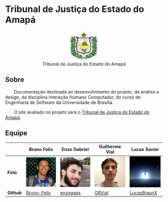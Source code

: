 # Tribunal de Justiça do Estado do Amapá

<div align="center">
  <img width=20% align="center" src="assets/logo.png">
  <figcaption>Tribunal de Justiça do Estado do Amapá</figcaption>
</div>


## Sobre

&emsp;&emsp;Documentação destinada ao desenvolvimento do projeto, de análise e design, da disciplina Interação Humano Computador, do curso de Engenharia de Software da Universidade de Brasília.

&emsp;&emsp;O site avaliado no projeto será o [Tribunal de Justiça do Estado do Amapá](https://www.tjap.jus.br/portal/).


## Equipe

| | **Bruno Felix** | **Enzo Gabriel** | **Guilherme Vial** | **Lucas Xavier**
---------|----------|-----------|----------|-----------
**Foto**| ![Bruno](./assets/Bruno.png) | ![Enzo](./assets/Enzo.jpg) | ![Guilherme](./assets/Guilherme.jpg) | ![Lucas](./assets/Lucas.png) | Lucas Xavier
 **Github**| [Bruno-Felix](https://github.com/Bruno-Felix) | [enzoggqs](https://github.com/enzoggqs) | [GRVial](https://github.com/GRVial) | [LucasBraunX](https://github.com/LucasBraunX)